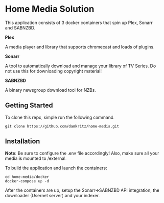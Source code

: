 # Home Media Solution

This application consists of 3 docker containers that spin up Plex, Sonarr and SABNZBD.

**Plex**

A media player and library that supports chromecast and loads of plugins.

**Sonarr**

A tool to automatically download and manage your library of TV Series. Do not use this for downloading copyright material!

**SABNZBD**

A binary newsgroup download tool for NZBs.

## Getting Started

To clone this repo, simple run the following command:

```
git clone https://github.com/dankritz/home-media.git
```

## Installation

**Note:** Be sure to configure the .env file accordingly! Also, make sure all your media is mounted to /external.

To build the application and launch the containers:

```
cd home-media/docker
docker-compose up -d
```

After the containers are up, setup the Sonarr->SABNZBD API integration, the downloader (Usernet server) and your indexer.
